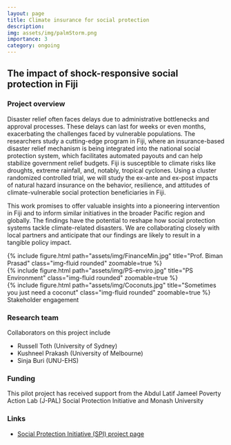 ```yaml
---
layout: page
title: Climate insurance for social protection
description:
img: assets/img/palmStorm.png
importance: 3
category: ongoing
---
```


## The impact of shock-responsive social protection in Fiji

### Project overview

Disaster relief often faces delays due to administrative bottlenecks and approval processes. These delays can last for weeks or even months, exacerbating the challenges faced by vulnerable populations. The researchers study a cutting-edge program in Fiji, where an insurance-based disaster relief mechanism is being integrated into the national social protection system, which facilitates automated payouts and can help stabilize government relief budgets. Fiji is susceptible to climate risks like droughts, extreme rainfall, and, notably, tropical cyclones. Using a cluster randomized controlled trial, we will study the ex-ante and ex-post impacts of natural hazard insurance on the behavior, resilience, and attitudes of climate-vulnerable social protection beneficiaries in Fiji. 

This work promises to offer valuable insights into a pioneering intervention in Fiji and to inform similar initiatives in the broader Pacific region and globally. The findings have the potential to reshape how social protection systems tackle climate-related disasters. We are collaborating closely with local partners and anticipate that our findings are likely to result in a tangible policy impact.


<div class="row">
    <div class="col-sm mt-4 mt-md-0">
        {% include figure.html path="assets/img/FinanceMin.jpg" title="Prof. Biman Prasad" class="img-fluid rounded" zoomable=true %}
    </div>
    <div class="col-sm mt-3 mt-md-0">
        {% include figure.html path="assets/img/PS-enviro.jpg" title="PS Environment" class="img-fluid rounded" zoomable=true %}
    </div>
    <div class="col-sm mt-2 mt-md-0">
        {% include figure.html path="assets/img/Coconuts.jpg" title="Sometimes you just need a coconut" class="img-fluid rounded" zoomable=true %}
    </div>
</div>
<div class="caption">
    Stakeholder engagement 
</div>


### Research team

Collaborators on this project include 
- Russell Toth (University of Sydney)
- Kushneel Prakash (University of Melbourne)
- Sinja Buri (UNU-EHS)

### Funding

This pilot project has received support from the Abdul Latif Jameel Poverty Action Lab (J-PAL) Social Protection Initiative and Monash University

### Links

- [Social Protection Initiative (SPI) project page](https://www.povertyactionlab.org/initiative-project/impact-shock-responsive-social-protection-fiji)

